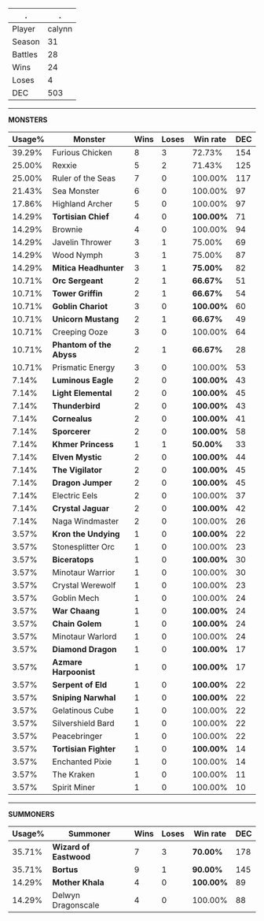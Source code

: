 .|.
|-|-
Player|calynn
Season|31
Battles|28
Wins|24
Loses|4
DEC|503

---
**MONSTERS**

Usage%|Monster|Wins|Loses|Win rate|DEC|
-|-|-|-|-|-|
39.29%|Furious Chicken|8|3|72.73%|154|
25.00%|Rexxie|5|2|71.43%|125|
25.00%|Ruler of the Seas|7|0|100.00%|117|
21.43%|Sea Monster|6|0|100.00%|97|
17.86%|Highland Archer|5|0|100.00%|97|
14.29%|**Tortisian Chief**|4|0|**100.00%**|71|
14.29%|Brownie|4|0|100.00%|94|
14.29%|Javelin Thrower|3|1|75.00%|69|
14.29%|Wood Nymph|3|1|75.00%|87|
14.29%|**Mitica Headhunter**|3|1|**75.00%**|82|
10.71%|**Orc Sergeant**|2|1|**66.67%**|51|
10.71%|**Tower Griffin**|2|1|**66.67%**|54|
10.71%|**Goblin Chariot**|3|0|**100.00%**|60|
10.71%|**Unicorn Mustang**|2|1|**66.67%**|49|
10.71%|Creeping Ooze|3|0|100.00%|64|
10.71%|**Phantom of the Abyss**|2|1|**66.67%**|28|
10.71%|Prismatic Energy|3|0|100.00%|53|
7.14%|**Luminous Eagle**|2|0|**100.00%**|43|
7.14%|**Light Elemental**|2|0|**100.00%**|45|
7.14%|**Thunderbird**|2|0|**100.00%**|43|
7.14%|**Cornealus**|2|0|**100.00%**|41|
7.14%|**Sporcerer**|2|0|**100.00%**|58|
7.14%|**Khmer Princess**|1|1|**50.00%**|33|
7.14%|**Elven Mystic**|2|0|**100.00%**|44|
7.14%|**The Vigilator**|2|0|**100.00%**|45|
7.14%|**Dragon Jumper**|2|0|**100.00%**|45|
7.14%|Electric Eels|2|0|100.00%|37|
7.14%|**Crystal Jaguar**|2|0|**100.00%**|42|
7.14%|Naga Windmaster|2|0|100.00%|26|
3.57%|**Kron the Undying**|1|0|**100.00%**|22|
3.57%|Stonesplitter Orc|1|0|100.00%|23|
3.57%|**Biceratops**|1|0|**100.00%**|30|
3.57%|Minotaur Warrior|1|0|100.00%|30|
3.57%|Crystal Werewolf|1|0|100.00%|23|
3.57%|Goblin Mech|1|0|100.00%|24|
3.57%|**War Chaang**|1|0|**100.00%**|24|
3.57%|**Chain Golem**|1|0|**100.00%**|24|
3.57%|Minotaur Warlord|1|0|100.00%|24|
3.57%|**Diamond Dragon**|1|0|**100.00%**|17|
3.57%|**Azmare Harpoonist**|1|0|**100.00%**|17|
3.57%|**Serpent of Eld**|1|0|**100.00%**|22|
3.57%|**Sniping Narwhal**|1|0|**100.00%**|22|
3.57%|Gelatinous Cube|1|0|100.00%|22|
3.57%|Silvershield Bard|1|0|100.00%|22|
3.57%|Peacebringer|1|0|100.00%|22|
3.57%|**Tortisian Fighter**|1|0|**100.00%**|14|
3.57%|Enchanted Pixie|1|0|100.00%|14|
3.57%|The Kraken|1|0|100.00%|11|
3.57%|Spirit Miner|1|0|100.00%|10|

---
**SUMMONERS**

Usage%|Summoner|Wins|Loses|Win rate|DEC|
-|-|-|-|-|-|
35.71%|**Wizard of Eastwood**|7|3|**70.00%**|178|
35.71%|**Bortus**|9|1|**90.00%**|145|
14.29%|**Mother Khala**|4|0|**100.00%**|89|
14.29%|Delwyn Dragonscale|4|0|100.00%|88|
